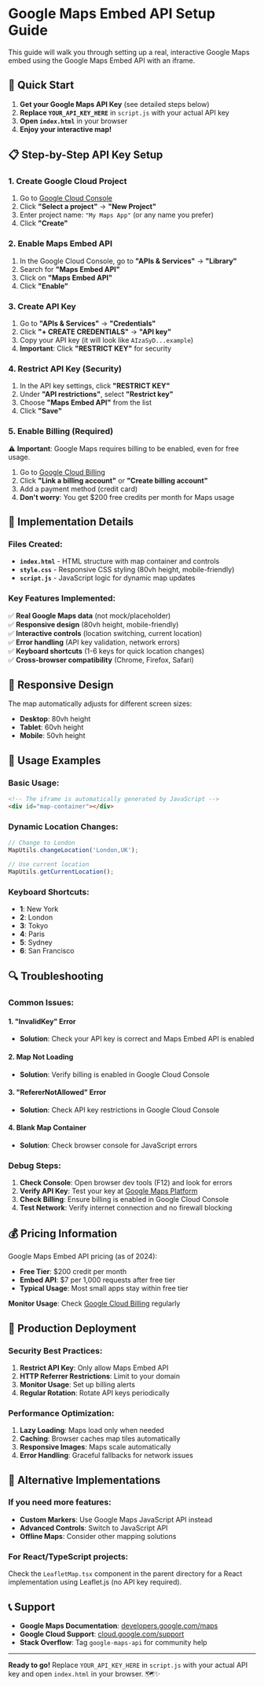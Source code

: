 # Google Maps Embed API Setup Guide

This guide will walk you through setting up a real, interactive Google Maps embed using the Google Maps Embed API with an iframe.

## 🚀 Quick Start

1. **Get your Google Maps API Key** (see detailed steps below)
2. **Replace `YOUR_API_KEY_HERE`** in `script.js` with your actual API key
3. **Open `index.html`** in your browser
4. **Enjoy your interactive map!**

## 📋 Step-by-Step API Key Setup

### 1. Create Google Cloud Project

1. Go to [Google Cloud Console](https://console.cloud.google.com/)
2. Click **"Select a project"** → **"New Project"**
3. Enter project name: `"My Maps App"` (or any name you prefer)
4. Click **"Create"**

### 2. Enable Maps Embed API

1. In the Google Cloud Console, go to **"APIs & Services"** → **"Library"**
2. Search for **"Maps Embed API"**
3. Click on **"Maps Embed API"**
4. Click **"Enable"**

### 3. Create API Key

1. Go to **"APIs & Services"** → **"Credentials"**
2. Click **"+ CREATE CREDENTIALS"** → **"API key"**
3. Copy your API key (it will look like `AIzaSyD...example`)
4. **Important**: Click **"RESTRICT KEY"** for security

### 4. Restrict API Key (Security)

1. In the API key settings, click **"RESTRICT KEY"**
2. Under **"API restrictions"**, select **"Restrict key"**
3. Choose **"Maps Embed API"** from the list
4. Click **"Save"**

### 5. Enable Billing (Required)

⚠️ **Important**: Google Maps requires billing to be enabled, even for free usage.

1. Go to [Google Cloud Billing](https://console.cloud.google.com/billing)
2. Click **"Link a billing account"** or **"Create billing account"**
3. Add a payment method (credit card)
4. **Don't worry**: You get $200 free credits per month for Maps usage

## 🔧 Implementation Details

### Files Created:

- **`index.html`** - HTML structure with map container and controls
- **`style.css`** - Responsive CSS styling (80vh height, mobile-friendly)
- **`script.js`** - JavaScript logic for dynamic map updates

### Key Features Implemented:

✅ **Real Google Maps data** (not mock/placeholder)  
✅ **Responsive design** (80vh height, mobile-friendly)  
✅ **Interactive controls** (location switching, current location)  
✅ **Error handling** (API key validation, network errors)  
✅ **Keyboard shortcuts** (1-6 keys for quick location changes)  
✅ **Cross-browser compatibility** (Chrome, Firefox, Safari)  

## 📱 Responsive Design

The map automatically adjusts for different screen sizes:

- **Desktop**: 80vh height
- **Tablet**: 60vh height  
- **Mobile**: 50vh height

## 🎯 Usage Examples

### Basic Usage:
```html
<!-- The iframe is automatically generated by JavaScript -->
<div id="map-container"></div>
```

### Dynamic Location Changes:
```javascript
// Change to London
MapUtils.changeLocation('London,UK');

// Use current location
MapUtils.getCurrentLocation();
```

### Keyboard Shortcuts:
- **1**: New York
- **2**: London  
- **3**: Tokyo
- **4**: Paris
- **5**: Sydney
- **6**: San Francisco

## 🔍 Troubleshooting

### Common Issues:

#### 1. "InvalidKey" Error
- **Solution**: Check your API key is correct and Maps Embed API is enabled

#### 2. Map Not Loading
- **Solution**: Verify billing is enabled in Google Cloud Console

#### 3. "RefererNotAllowed" Error  
- **Solution**: Check API key restrictions in Google Cloud Console

#### 4. Blank Map Container
- **Solution**: Check browser console for JavaScript errors

### Debug Steps:

1. **Check Console**: Open browser dev tools (F12) and look for errors
2. **Verify API Key**: Test your key at [Google Maps Platform](https://developers.google.com/maps/documentation/embed/get-api-key)
3. **Check Billing**: Ensure billing is enabled in Google Cloud Console
4. **Test Network**: Verify internet connection and no firewall blocking

## 💰 Pricing Information

Google Maps Embed API pricing (as of 2024):

- **Free Tier**: $200 credit per month
- **Embed API**: $7 per 1,000 requests after free tier
- **Typical Usage**: Most small apps stay within free tier

**Monitor Usage**: Check [Google Cloud Billing](https://console.cloud.google.com/billing) regularly

## 🚀 Production Deployment

### Security Best Practices:

1. **Restrict API Key**: Only allow Maps Embed API
2. **HTTP Referrer Restrictions**: Limit to your domain
3. **Monitor Usage**: Set up billing alerts
4. **Regular Rotation**: Rotate API keys periodically

### Performance Optimization:

1. **Lazy Loading**: Maps load only when needed
2. **Caching**: Browser caches map tiles automatically  
3. **Responsive Images**: Maps scale automatically
4. **Error Handling**: Graceful fallbacks for network issues

## 🔄 Alternative Implementations

### If you need more features:

- **Custom Markers**: Use Google Maps JavaScript API instead
- **Advanced Controls**: Switch to JavaScript API
- **Offline Maps**: Consider other mapping solutions

### For React/TypeScript projects:

Check the `LeafletMap.tsx` component in the parent directory for a React implementation using Leaflet.js (no API key required).

## 📞 Support

- **Google Maps Documentation**: [developers.google.com/maps](https://developers.google.com/maps/documentation/embed)
- **Google Cloud Support**: [cloud.google.com/support](https://cloud.google.com/support)
- **Stack Overflow**: Tag `google-maps-api` for community help

---

**Ready to go!** Replace `YOUR_API_KEY_HERE` in `script.js` with your actual API key and open `index.html` in your browser. 🗺️✨
